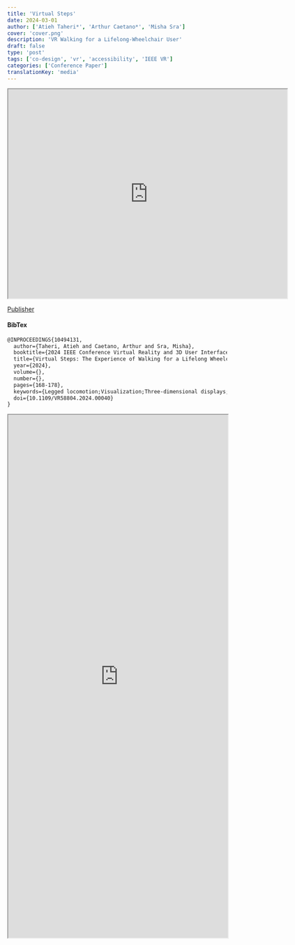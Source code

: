 ```yaml
---
title: 'Virtual Steps'
date: 2024-03-01
author: ['Atieh Taheri*', 'Arthur Caetano*', 'Misha Sra']
cover: 'cover.png'
description: 'VR Walking for a Lifelong-Wheelchair User'
draft: false
type: 'post'
tags: ['co-design', 'vr', 'accessibility', 'IEEE VR']
categories: ['Conference Paper']
translationKey: 'media'
---
```

<iframe src='https://drive.google.com/file/d/1k3TgnGpRe4FeWI4OMFqvSp7Sh-qkAL-r/preview' width='640' height='480' allow='autoplay'></iframe>

[Publisher](https://doi.org/10.1109/VR58804.2024.00040)

#### BibTex
```latex
@INPROCEEDINGS{10494131,
  author={Taheri, Atieh and Caetano, Arthur and Sra, Misha},
  booktitle={2024 IEEE Conference Virtual Reality and 3D User Interfaces (VR)}, 
  title={Virtual Steps: The Experience of Walking for a Lifelong Wheelchair User in Virtual Reality}, 
  year={2024},
  volume={},
  number={},
  pages={168-178},
  keywords={Legged locomotion;Visualization;Three-dimensional displays;Wheelchairs;Humanoid robots;User interfaces;User experience;Walking Simulation;Accessibility;Inclusive VR Design;Mobility Impairments;Participatory Design;Diary Study;Human-centered computing;Empirical studies in accessibility;Human computer interaction (HCI);Interaction paradigms;Virtual reality},
  doi={10.1109/VR58804.2024.00040}
}
```

<iframe  src='https://arxiv.org/html/2411.08229' width='100%' height='1200px'></iframe>